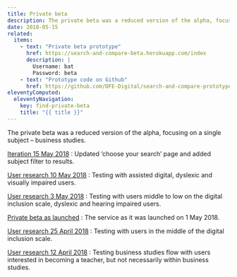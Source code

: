 ```yaml
---
title: Private beta
description: The private beta was a reduced version of the alpha, focusing on a single subject – business studies.
date: 2018-05-15
related:
  items:
    - text: "Private beta prototype"
      href: https://search-and-compare-beta.herokuapp.com/index
      description: |
        Username: bat
        Password: beta
    - text: "Prototype code on Github"
      href: https://github.com/DFE-Digital/search-and-compare-prototype/tree/beta
eleventyComputed:
  eleventyNavigation:
    key: find-private-beta
    title: "{{ title }}"
---
```


The private beta was a reduced version of the alpha, focusing on a single subject – business studies.

[Iteration 15 May 2018](iteration-may-15/)
: Updated ‘choose your search’ page and added subject filter to results.

[User research 10 May 2018](user-research-may-10/)
: Testing with assisted digital, dyslexic and visually impaired users.

[User research 3 May 2018](user-research-may-3/)
: Testing with users middle to low on the digital inclusion scale, dyslexic and hearing impaired users.

[Private beta as launched](private-beta-launch/)
: The service as it was launched on 1 May 2018.

[User research 25 April 2018](user-research-apr-25/)
: Testing with users in the middle of the digital inclusion scale.

[User research 12 April 2018](user-research-apr-12/)
: Testing business studies flow with users interested in becoming a teacher, but not necessarily within business studies.
